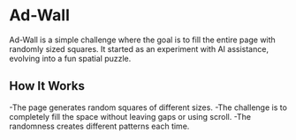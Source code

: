 # **Ad-Wall**

Ad-Wall is a simple challenge where the goal is to fill the entire page with randomly sized squares. It started as an experiment with AI assistance, evolving into a fun spatial puzzle.

## **How It Works**
-The page generates random squares of different sizes.
-The challenge is to completely fill the space without leaving gaps or using scroll.
-The randomness creates different patterns each time.

